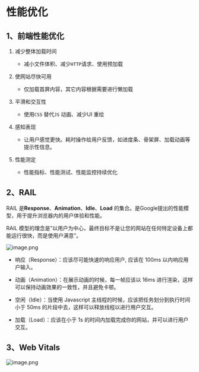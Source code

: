 # 性能优化

## 1、前端性能优化

1. 减少整体加载时间

    + 减小文件体积、减少`HTTP`请求、使用预加载

2. 使网站尽快可用
    
    + 仅加载首屏内容，其它内容根据需要进行懒加载

3. 平滑和交互性

    + 使用`CSS` 替代`JS` 动画、减少UI 重绘

4. 感知表现

    + 让用户感觉更快。耗时操作给用户反馈，如进度条、骨架屏、加载动画等提示性信息。

5. 性能测定

    + 性能指标、性能测试、性能监控持续优化

## 2、RAIL

RAIL 是**Response**、**Animation**、**Idle**、**Load** 的集合。是Google提出的性能模型，用于提升浏览器内的用户体验和性能。

RAIL 模型的理念是”以用户为中心，最终目标不是让您的网站在任何特定设备上都能运行很快，而是使用户满意”。

![image.png](https://p1-juejin.byteimg.com/tos-cn-i-k3u1fbpfcp/e4cc6498512e4502b3cd235a113913e8~tplv-k3u1fbpfcp-watermark.image?)

+ 响应（Response）：应该尽可能快速的响应用户, 应该在 100ms 以内响应用户输入。

+ 动画（Animation）：在展示动画的时候，每一帧应该以 16ms 进行渲染，这样可以保持动画效果的一致性，并且避免卡顿。

+ 空闲（Idle）：当使用 Javascript 主线程的时候，应该把任务划分到执行时间小于 50ms 的片段中去，这样可以释放线程以进行用户交互。

+ 加载（Load）：应该在小于 1s 的时间内加载完成你的网站，并可以进行用户交互。

## 3、Web Vitals

![image.png](https://p9-juejin.byteimg.com/tos-cn-i-k3u1fbpfcp/5322901019d4488b97b059a8e7a7bd8a~tplv-k3u1fbpfcp-watermark.image?)